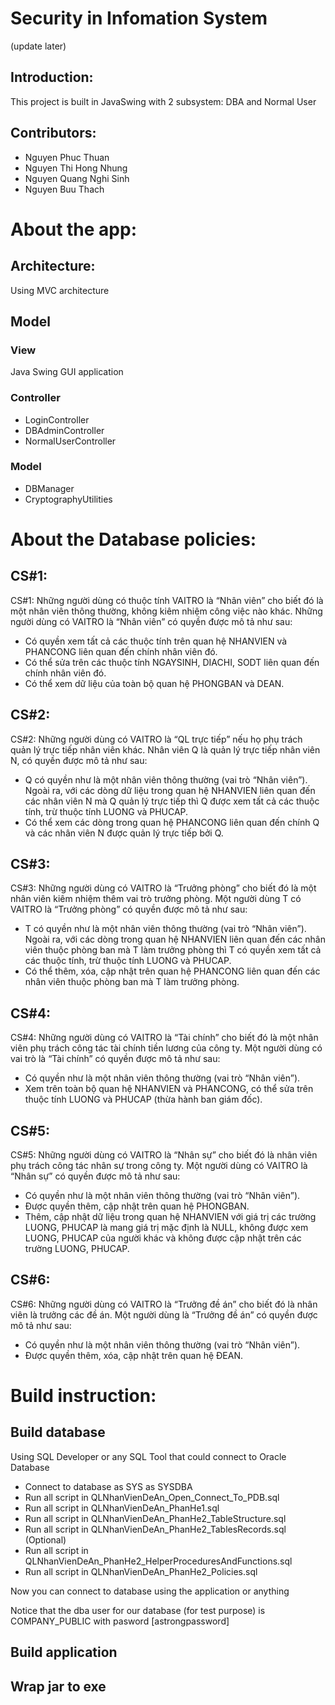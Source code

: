 # Security in Infomation System
(update later)

## Introduction:
This project is built in JavaSwing with 2 subsystem: DBA and Normal User

## Contributors:
- Nguyen Phuc Thuan
- Nguyen Thi Hong Nhung
- Nguyen Quang Nghi Sinh
- Nguyen Buu Thach

# About the app:

## Architecture:
Using MVC architecture

## Model

### View
Java Swing GUI application

### Controller
- LoginController
- DBAdminController
- NormalUserController

### Model
- DBManager
- CryptographyUtilities

# About the Database policies:

## CS#1:
CS#1: Những người dùng có thuộc tính VAITRO là “Nhân viên” cho biết đó là một nhân viên thông thường, không kiêm nhiệm công việc nào khác. 
Những người dùng có VAITRO là “Nhân viên” có quyền được mô tả như sau:
- Có quyền xem tất cả các thuộc tính trên quan hệ NHANVIEN và PHANCONG liên quan đến chính nhân viên đó.
- Có thể sửa trên các thuộc tính NGAYSINH, DIACHI, SODT liên quan đến chính nhân viên đó.
- Có thể xem dữ liệu của toàn bộ quan hệ PHONGBAN và DEAN.

## CS#2:
CS#2: Những người dùng có VAITRO là “QL trực tiếp” nếu họ phụ trách quản lý trực tiếp nhân viên khác. Nhân viên Q là quản lý trực tiếp nhân viên N, có quyền được mô tả như sau:
- Q có quyền như là một nhân viên thông thường (vai trò “Nhân viên”). Ngoài ra, với các dòng dữ liệu trong quan hệ NHANVIEN liên quan đến các nhân viên N mà Q quản lý trực tiếp thì Q được xem tất cả các thuộc tính, trừ thuộc tính LUONG và PHUCAP.
- Có thể xem các dòng trong quan hệ PHANCONG liên quan đến chính Q và các nhân viên N được quản lý trực tiếp bởi Q.

## CS#3:
CS#3: Những người dùng có VAITRO là “Trưởng phòng” cho biết đó là một nhân viên kiêm nhiệm thêm vai trò trưởng phòng. Một người dùng T có VAITRO là “Trưởng phòng” có quyền được mô tả như sau:
- T có quyền như là một nhân viên thông thường (vai trò “Nhân viên”). Ngoài ra, với các dòng trong quan hệ NHANVIEN liên quan đến các nhân viên thuộc phòng ban mà T làm trưởng phòng thì T có quyền xem tất cả các thuộc tính, trừ thuộc tính LUONG và PHUCAP.
- Có thể thêm, xóa, cập nhật trên quan hệ PHANCONG liên quan đến các nhân viên thuộc phòng ban mà T làm trưởng phòng.

## CS#4:
CS#4: Những người dùng có VAITRO là “Tài chính” cho biết đó là một nhân viên phụ trách công tác tài chính tiền lương của công ty. Một người dùng có vai trò là “Tài chính” có quyền được mô tả như sau:
- Có quyền như là một nhân viên thông thường (vai trò “Nhân viên”).
- Xem trên toàn bộ quan hệ NHANVIEN và PHANCONG, có thể sửa trên thuộc tính LUONG và PHUCAP (thừa hành ban giám đốc).

## CS#5:
CS#5: Những người dùng có VAITRO là “Nhân sự” cho biết đó là nhân viên phụ trách công tác nhân sự trong công ty. Một người dùng có VAITRO là “Nhân sự” có quyền được mô tả như sau:
- Có quyền như là một nhân viên thông thường (vai trò “Nhân viên”).
- Được quyền thêm, cập nhật trên quan hệ PHONGBAN.
- Thêm, cập nhật dữ liệu trong quan hệ NHANVIEN với giá trị các trường LUONG, PHUCAP là mang giá trị mặc định là NULL, không được xem LUONG, PHUCAP của người khác và không được cập nhật trên các trường LUONG, PHUCAP.

## CS#6:
CS#6: Những người dùng có VAITRO là “Trưởng đề án” cho biết đó là nhân viên là trưởng các
đề án. Một người dùng là “Trưởng đề án” có quyền được mô tả như sau:
- Có quyền như là một nhân viên thông thường (vai trò “Nhân viên”).
- Được quyền thêm, xóa, cập nhật trên quan hệ ĐEAN.

# Build instruction:
## Build database

Using SQL Developer or any SQL Tool that could connect to Oracle Database
- Connect to database as SYS as SYSDBA
- Run all script in QLNhanVienDeAn_Open_Connect_To_PDB.sql
- Run all script in QLNhanVienDeAn_PhanHe1.sql
- Run all script in QLNhanVienDeAn_PhanHe2_TableStructure.sql
- Run all script in QLNhanVienDeAn_PhanHe2_TablesRecords.sql (Optional)
- Run all script in QLNhanVienDeAn_PhanHe2_HelperProceduresAndFunctions.sql
- Run all script in QLNhanVienDeAn_PhanHe2_Policies.sql

Now you can connect to database using the application or anything

Notice that the dba user for our database (for test purpose) is COMPANY_PUBLIC with pasword [astrongpassword]

## Build application

## Wrap jar to exe

